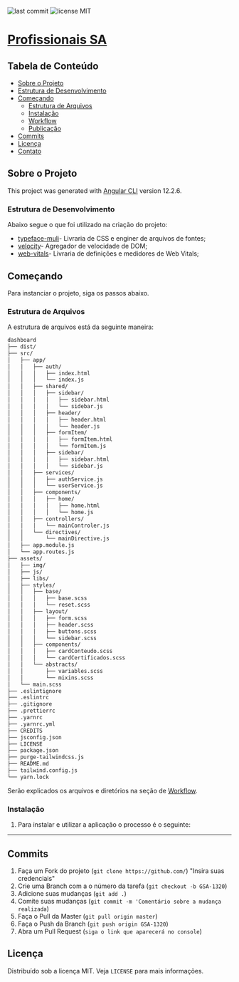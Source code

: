 <!-- PROJECT SHIELDS -->
<p>
  <img src="https://img.shields.io/badge/last%20commit-22%20set%2021-a3a52a" alt="last commit" />
  <img src="https://img.shields.io/badge/license-MIT-95c30e" alt="license MIT" />
</p>

<!-- PROJECT LOGO -->
<a href="">
  <h1 align="left">Profissionais SA</h1>
</a>

<!-- TABLE OF CONTENTS -->
## Tabela de Conteúdo

- [Sobre o Projeto](#sobre-o-projeto)
- [Estrutura de Desenvolvimento](#desenvolvimento)
- [Começando](#come%C3%A7ando)
  - [Estrutura de Arquivos](#estrutura-de-arquivos)
  - [Instalação](#instala%C3%A7%C3%A3o)
  - [Workflow](#workflow)
  - [Publicação](#publica%C3%A7%C3%A3o)
- [Commits](#commits)
- [Licença](#licen%C3%A7a)
- [Contato](#contato)

<!-- ABOUT THE PROJECT -->
## Sobre o Projeto

This project was generated with [Angular CLI](https://github.com/angular/angular-cli) version 12.2.6.

<!-- PROJECT STRUCTURE -->
### Estrutura de Desenvolvimento

Abaixo segue o que foi utilizado na criação do projeto:

- [typeface-muli](https://www.npmjs.com/package/typeface-muli)- Livraria de CSS e enginer de arquivos de fontes;
- [velocity](https://www.npmjs.com/package/velocity-react)- Agregador de velocidade de DOM;
- [web-vitals]()- Livraria de definições e medidores de Web Vitals;

<!-- GETTING STARTED -->
## Começando

Para instanciar o projeto, siga os passos abaixo.

<!-- FILE STRUCTURE -->
### Estrutura de Arquivos

A estrutura de arquivos está da seguinte maneira:

```bash
dashboard
├── dist/
├── src/
│   ├── app/
│   │   ├── auth/
│   │   │   ├── index.html
│   │   │   └── index.js
│   │   ├── shared/
│   │   │   ├── sidebar/
│   │   │   │   ├── sidebar.html
│   │   │   │   └── sidebar.js
│   │   │   ├── header/
│   │   │   │   ├── header.html
│   │   │   │   └── header.js
│   │   │   ├── formItem/
│   │   │   │   ├── formItem.html
│   │   │   │   └── formItem.js
│   │   │   ├── sidebar/
│   │   │   │   ├── sidebar.html
│   │   │   │   └── sidebar.js
│   │   ├── services/
│   │   │   ├── authService.js
│   │   │   └── userService.js
│   │   ├── components/
│   │   │   ├── home/
│   │   │   │   ├── home.html
│   │   │   │   └── home.js
│   │   ├── controllers/
│   │   │   └── mainControler.js
│   │   └── directives/
│   │       └── mainDirective.js
│   ├── app.module.js
│   └── app.routes.js
├── assets/
│   ├── img/
│   ├── js/
│   ├── libs/
│   ├── styles/
│   │   ├── base/
│   │   │   ├── base.scss
│   │   │   └── reset.scss
│   │   ├── layout/
│   │   │   ├── form.scss
│   │   │   ├── header.scss
│   │   │   ├── buttons.scss
│   │   │   └── sidebar.scss
│   │   ├── components/
│   │   │   ├── cardConteudo.scss
│   │   │   └── cardCertificados.scss
│   │   └── abstracts/
│   │       ├── variables.scss
│   │       └── mixins.scss
│   └── main.scss
├── .eslintignore
├── .eslintrc
├── .gitignore
├── .prettierrc
├── .yarnrc
├── .yarnrc.yml
├── CREDITS
├── jsconfig.json
├── LICENSE
├── package.json
├── purge-tailwindcss.js
├── README.md
├── tailwind.config.js
└── yarn.lock
```

Serão explicados os arquivos e diretórios na seção de [Workflow](#workflow).

<!-- INSTALL -->
### Instalação

1. Para instalar e utilizar a aplicação o processo é o seguinte:

---

<!-- REPOSITORY -->
## Commits

1. Faça um Fork do projeto (`git clone https://github.com/`)
"Insira suas credenciais"
2. Crie uma Branch com a o número da tarefa (`git checkout -b GSA-1320`)
3. Adicione suas mudanças (`git add .`)
4. Comite suas mudanças (`git commit -m 'Comentário sobre a mudança realizada`)
5. Faça o Pull da Master (`git pull origin master`)
6. Faça o Push da Branch (`git push origin GSA-1320`)
7. Abra um Pull Request (`siga o link que aparecerá no console`) 

<!-- LICENSE -->
## Licença

Distribuído sob a licença MIT. Veja `LICENSE` para mais informações.
